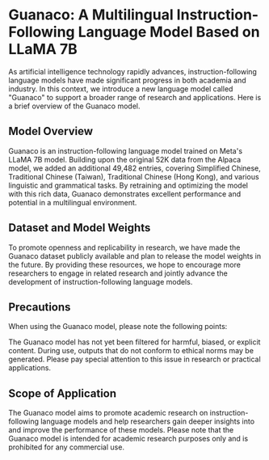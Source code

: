 # Guanaco: A Multilingual Instruction-Following Language Model Based on LLaMA 7B

As artificial intelligence technology rapidly advances, instruction-following language models have made significant progress in both academia and industry. In this context, we introduce a new language model called "Guanaco" to support a broader range of research and applications. Here is a brief overview of the Guanaco model.

## Model Overview

Guanaco is an instruction-following language model trained on Meta's LLaMA 7B model. Building upon the original 52K data from the Alpaca model, we added an additional 49,482 entries, covering Simplified Chinese, Traditional Chinese (Taiwan), Traditional Chinese (Hong Kong), and various linguistic and grammatical tasks. By retraining and optimizing the model with this rich data, Guanaco demonstrates excellent performance and potential in a multilingual environment.

## Dataset and Model Weights

To promote openness and replicability in research, we have made the Guanaco dataset publicly available and plan to release the model weights in the future. By providing these resources, we hope to encourage more researchers to engage in related research and jointly advance the development of instruction-following language models.

## Precautions

When using the Guanaco model, please note the following points:

The Guanaco model has not yet been filtered for harmful, biased, or explicit content. During use, outputs that do not conform to ethical norms may be generated. Please pay special attention to this issue in research or practical applications.

## Scope of Application

The Guanaco model aims to promote academic research on instruction-following language models and help researchers gain deeper insights into and improve the performance of these models. Please note that the Guanaco model is intended for academic research purposes only and is prohibited for any commercial use.

